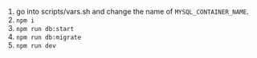 1. go into scripts/vars.sh and change the name of `MYSQL_CONTAINER_NAME`.
2. `npm i`
3. `npm run db:start`
4. `npm run db:migrate`
5. `npm run dev`
